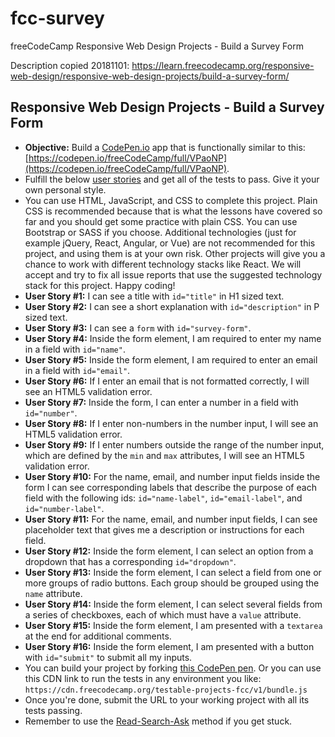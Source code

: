 # fcc-survey
freeCodeCamp Responsive Web Design Projects - Build a Survey Form

Description copied 20181101:
https://learn.freecodecamp.org/responsive-web-design/responsive-web-design-projects/build-a-survey-form/

## Responsive Web Design Projects - Build a Survey Form

*   **Objective:** Build a [CodePen.io](https://codepen.io) app that is functionally similar to this: [https://codepen.io/freeCodeCamp/full/VPaoNP](https://codepen.io/freeCodeCamp/full/VPaoNP).
*   Fulfill the below [user stories](https://en.wikipedia.org/wiki/User_story) and get all of the tests to pass. Give it your own personal style.
*   You can use HTML, JavaScript, and CSS to complete this project. Plain CSS is recommended because that is what the lessons have covered so far and you should get some practice with plain CSS. You can use Bootstrap or SASS if you choose. Additional technologies (just for example jQuery, React, Angular, or Vue) are not recommended for this project, and using them is at your own risk. Other projects will give you a chance to work with different technology stacks like React. We will accept and try to fix all issue reports that use the suggested technology stack for this project. Happy coding!
*   **User Story #1:** I can see a title with `id="title"` in H1 sized text.
*   **User Story #2:** I can see a short explanation with `id="description"` in P sized text.
*   **User Story #3:** I can see a `form` with `id="survey-form"`.
*   **User Story #4:** Inside the form element, I am required to enter my name in a field with `id="name"`.
*   **User Story #5:** Inside the form element, I am required to enter an email in a field with `id="email"`.
*   **User Story #6:** If I enter an email that is not formatted correctly, I will see an HTML5 validation error.
*   **User Story #7:** Inside the form, I can enter a number in a field with `id="number"`.
*   **User Story #8:** If I enter non-numbers in the number input, I will see an HTML5 validation error.
*   **User Story #9:** If I enter numbers outside the range of the number input, which are defined by the `min` and `max` attributes, I will see an HTML5 validation error.
*   **User Story #10:** For the name, email, and number input fields inside the form I can see corresponding labels that describe the purpose of each field with the following ids: `id="name-label"`, `id="email-label"`, and `id="number-label"`.
*   **User Story #11:** For the name, email, and number input fields, I can see placeholder text that gives me a description or instructions for each field.
*   **User Story #12:** Inside the form element, I can select an option from a dropdown that has a corresponding `id="dropdown"`.
*   **User Story #13:** Inside the form element, I can select a field from one or more groups of radio buttons. Each group should be grouped using the `name` attribute.
*   **User Story #14:** Inside the form element, I can select several fields from a series of checkboxes, each of which must have a `value` attribute.
*   **User Story #15:** Inside the form element, I am presented with a `textarea` at the end for additional comments.
*   **User Story #16:** Inside the form element, I am presented with a button with `id="submit"` to submit all my inputs.
*   You can build your project by forking [this CodePen pen](http://codepen.io/freeCodeCamp/pen/MJjpwO). Or you can use this CDN link to run the tests in any environment you like: `https://cdn.freecodecamp.org/testable-projects-fcc/v1/bundle.js`
*   Once you're done, submit the URL to your working project with all its tests passing.
*   Remember to use the [Read-Search-Ask](https://forum.freecodecamp.org/t/how-to-get-help-when-you-are-stuck/19514) method if you get stuck.